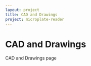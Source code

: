 ```yaml
---
layout: project
title: CAD and Drawings
project: microplate-reader
---
```


CAD and Drawings
==========

CAD and Drawings page